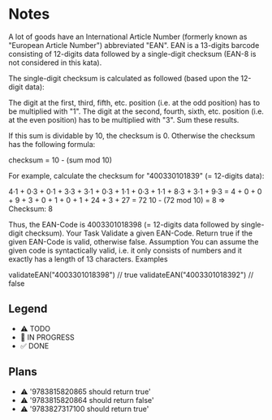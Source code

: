 # Notes
A lot of goods have an International Article Number (formerly known as "European Article Number") abbreviated "EAN". EAN is a 13-digits barcode consisting of 12-digits data followed by a single-digit checksum (EAN-8 is not considered in this kata).

The single-digit checksum is calculated as followed (based upon the 12-digit data):

The digit at the first, third, fifth, etc. position (i.e. at the odd position) has to be multiplied with "1".
The digit at the second, fourth, sixth, etc. position (i.e. at the even position) has to be multiplied with "3".
Sum these results.

If this sum is dividable by 10, the checksum is 0. Otherwise the checksum has the following formula:

checksum = 10 - (sum mod 10)

For example, calculate the checksum for "400330101839" (= 12-digits data):

4·1 + 0·3 + 0·1 + 3·3 + 3·1 + 0·3 + 1·1 + 0·3 + 1·1 + 8·3 + 3·1 + 9·3
= 4 + 0 + 0 + 9 + 3 + 0 + 1 + 0 + 1 + 24 + 3 + 27
= 72
10 - (72 mod 10) = 8 ⇒ Checksum: 8

Thus, the EAN-Code is 4003301018398 (= 12-digits data followed by single-digit checksum).
Your Task
Validate a given EAN-Code. Return true if the given EAN-Code is valid, otherwise false.
Assumption
You can assume the given code is syntactically valid, i.e. it only consists of numbers and it exactly has a length of 13 characters.
Examples

validateEAN("4003301018398") // true
validateEAN("4003301018392") // false

## Legend
- ⚠ TODO
- 🚧 IN PROGRESS
- ✅ DONE

## Plans

- ⚠ '9783815820865 should return true'
- ⚠ '9783815820864 should return false'
- ⚠ '9783827317100 should return true'